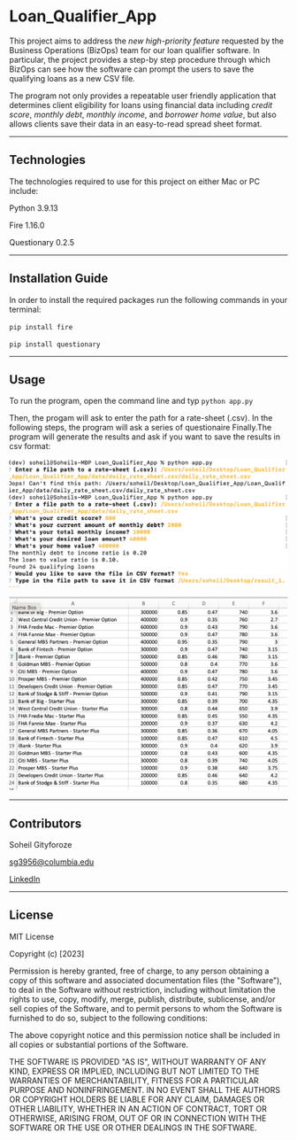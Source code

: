 
# Loan_Qualifier_App

This project aims to address the *new high-priority feature* requested by the Business Operations (BizOps) team for our loan qualifier software. In particular, the project provides a step-by step procedure through which BizOps can see how the software can prompt the users to save the qualifying loans as a new CSV file.

The program not only provides a repeatable user friendly application that determines client eligibility for loans using financial data including *credit score*, *monthly debt*, *monthly income*, and *borrower home value*, but also allows clients save their data in an easy-to-read spread sheet format.


---

## Technologies

The technologies required to use for this project on either Mac or PC include:

Python 3.9.13


Fire 1.16.0


Questionary 0.2.5

---

## Installation Guide

In order to install the required packages run the following commands in your terminal:

`pip install fire`

`pip install questionary`

---

## Usage

To run the program, open the command line and typ 
`python app.py`
 
 Then, the progam will ask to enter the path for a rate-sheet (.csv).
 In the following steps, the program will ask a series of questionaire Finally.The program will generate the results and ask if you want to save the results in csv format:
 
![Questionaire](https://raw.githubusercontent.com/sg3956/Loan_Qualifier_App/main/Quetionaire.png)

![Results](https://github.com/sg3956/Loan_Qualifier_App/blob/main/Results_1.png)


---

## Contributors

Soheil Gityforoze

sg3956@columbia.edu

[LinkedIn](https://www.linkedin.com/feed/)

---

## License

MIT License

Copyright (c) [2023]

Permission is hereby granted, free of charge, to any person obtaining a copy of this software and associated documentation files (the "Software"), to deal in the Software without restriction, including without limitation the rights to use, copy, modify, merge, publish, distribute, sublicense, and/or sell copies of the Software, and to permit persons to whom the Software is furnished to do so, subject to the following conditions:

The above copyright notice and this permission notice shall be included in all copies or substantial portions of the Software.

THE SOFTWARE IS PROVIDED "AS IS", WITHOUT WARRANTY OF ANY KIND, EXPRESS OR IMPLIED, INCLUDING BUT NOT LIMITED TO THE WARRANTIES OF MERCHANTABILITY, FITNESS FOR A PARTICULAR PURPOSE AND NONINFRINGEMENT. IN NO EVENT SHALL THE AUTHORS OR COPYRIGHT HOLDERS BE LIABLE FOR ANY CLAIM, DAMAGES OR OTHER
LIABILITY, WHETHER IN AN ACTION OF CONTRACT, TORT OR OTHERWISE, ARISING FROM, OUT OF OR IN CONNECTION WITH THE SOFTWARE OR THE USE OR OTHER DEALINGS IN THE SOFTWARE.
